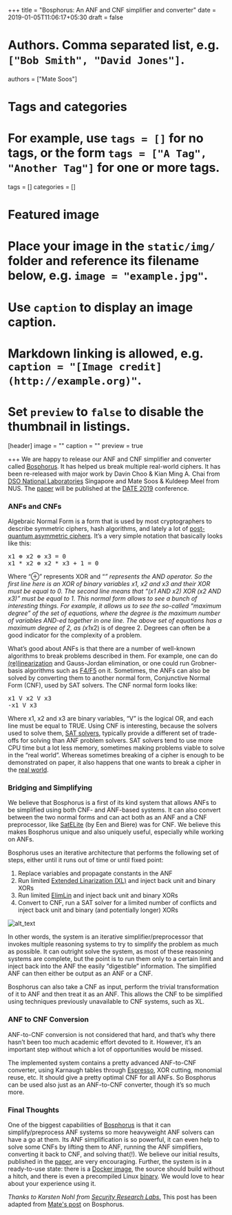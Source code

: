 +++
title = "Bosphorus: An ANF and CNF simplifier and converter"
date = 2019-01-05T11:06:17+05:30
draft = false

# Authors. Comma separated list, e.g. `["Bob Smith", "David Jones"]`.
authors = ["Mate Soos"]

# Tags and categories
# For example, use `tags = []` for no tags, or the form `tags = ["A Tag", "Another Tag"]` for one or more tags.
tags = []
categories = []

# Featured image
# Place your image in the `static/img/` folder and reference its filename below, e.g. `image = "example.jpg"`.
# Use `caption` to display an image caption.
#   Markdown linking is allowed, e.g. `caption = "[Image credit](http://example.org)"`.
# Set `preview` to `false` to disable the thumbnail in listings.
[header]
image = ""
caption = ""
preview = true

+++
We are happy to release our ANF and CNF simplifier and converter called <a href="https://github.com/meelgroup/bosphorus">Bosphorus</a>. It has helped us break multiple real-world ciphers. It has been re-released with major work by Davin Choo & Kian Ming A. Chai from <a href="https://www.dso.org.sg/">DSO National Laboratories</a> Singapore and Mate Soos & Kuldeep Meel from NUS. The <a href="https://www.cs.toronto.edu/~meel/Papers/date-cscm19.pdf">paper</a> will be published at the <a href="https://www.date-conference.com/">DATE 2019</a> conference.



<h3>ANFs and CNFs</h3>



Algebraic Normal Form is a form that is used by most cryptographers to describe symmetric ciphers, hash algorithms, and lately a lot of <a href="https://csrc.nist.gov/projects/post-quantum-cryptography">post-quantum asymmetric ciphers</a>. It&#8217;s a very simple notation that basically looks like this: 



<pre class="wp-block-preformatted">x1 ⊕ x2 ⊕ x3 = 0<br>x1 * x2 ⊕ x2 * x3 + 1 = 0</pre>



Where &#8220;⊕&#8221; represents XOR and &#8220;*&#8221; represents the AND operator. So the first line here is an XOR of binary variables x1, x2 and x3 and their XOR must be equal to 0. The second line means that &#8220;(x1 AND x2)  XOR (x2 AND x3)&#8221; must be equal to 1. This normal form allows to see a bunch of interesting things. For example, it allows us to see the so-called &#8220;maximum degree&#8221; of the set of equations, where the degree is the maximum number of variables AND-ed together in one line. The above set of equations has a maximum degree of 2, as (x1*x2) is of degree 2. Degrees can often be a good indicator for the complexity of a problem.



What&#8217;s good about ANFs is that there are a number of well-known algorithms to break problems described in them. For example, one can do <a href="https://link.springer.com/content/pdf/10.1007%2F3-540-48405-1_2.pdf">(re)linearization</a> and Gauss-Jordan elimination, or one could run Grobner-basis algorithms such as <a href="https://en.wikipedia.org/wiki/Faug%C3%A8re%27s_F4_and_F5_algorithms">F4/F5</a> on it. Sometimes, the ANFs can also be solved by converting them to another normal form, Conjunctive Normal Form (CNF), used by SAT solvers. The CNF normal form looks like:



<pre class="wp-block-preformatted">x1 V x2 V x3<br>-x1 V x3</pre>



Where x1, x2 and x3 are binary variables, &#8220;V&#8221; is the logical OR, and each line must be equal to TRUE. Using CNF is interesting, because the solvers used to solve them, <a href="https://en.wikipedia.org/wiki/Boolean_satisfiability_problem">SAT solvers</a>, typically provide a different set of trade-offs for solving than ANF problem solvers. SAT solvers tend to use more CPU time but a lot less memory, sometimes making problems viable to solve in the &#8220;real world&#8221;. Whereas sometimes breaking of a cipher is enough to be demonstrated on paper, it also happens that one wants to break a cipher in the <a href="https://twitter.com/David3141593/status/1080606827384131590">real world</a>.



<h3>Bridging and Simplifying</h3>



We believe that Bosphorus is a first of its kind system that allows ANFs to be simplified using both CNF- and ANF-based systems. It can also convert between the two normal forms and can act both as an ANF and a CNF preprocessor, like <a href="http://fmv.jku.at/papers/EenBiere-SAT05.pdf">SatELite</a> (by Een and Biere) was for CNF. We believe this makes Bosphorus unique and also uniquely useful, especially while working on ANFs.



Bosphorus uses an iterative architecture that performs the following set of steps, either until it runs out of time or until fixed point:



<ol><li>Replace variables and propagate constants in the ANF </li><li>Run limited <a href="https://en.wikipedia.org/wiki/XSL_attack">Extended Linarization (XL)</a>  and inject back unit and binary XORs</li><li>Run limited <a href="https://rd.springer.com/content/pdf/10.1007%2F978-3-642-34047-5_18.pdf">ElimLin</a>  and inject back unit and binary XORs</li><li>Convert to CNF, run a SAT solver for a limited number of conflicts and inject back unit and binary (and potentially longer) XORs</li></ol>

![alt_text](Bosphorus.png)

In other words, the system is an iterative simplifier/preprocessor that invokes multiple reasoning systems to try to simplify the problem as much as possible. It can outright solve the system, as most of these reasoning systems are complete, but the point is to run them only to a certain limit and inject back into the ANF the easily &#8220;digestible&#8221; information. The simplified ANF can then either be output as an ANF or a CNF.



Bosphorus can also take a CNF as input, perform the trivial transformation of it to ANF and then treat it as an ANF. This allows the CNF to be simplified using techniques previously unavailable to CNF systems, such as XL.



<h3>ANF to CNF Conversion</h3>



ANF-to-CNF conversion is not considered that hard, and that&#8217;s why there hasn&#8217;t been too much academic effort devoted to it. However, it&#8217;s an important step without which a lot of opportunities would be missed.



The implemented system contains a pretty advanced ANF-to-CNF converter, using Karnaugh tables through <a href="https://en.wikipedia.org/wiki/Espresso_heuristic_logic_minimizer">Espresso</a>, XOR cutting, monomial reuse, etc. It should give a pretty optimal CNF for all ANFs. So Bosphorus can be used also just as an ANF-to-CNF converter, though it&#8217;s so much more.



<h3>Final Thoughts</h3>



One of the biggest capabilities of <a href="https://github.com/meelgroup/bosphorus">Bosphorus</a> is that it can simplify/preprocess ANF systems so more heavyweight ANF solvers can have a go at them. Its ANF simplification is so powerful, it can even help to solve some CNFs by lifting them to ANF, running the ANF simplifiers, converting it back to CNF, and solving that(!). We believe our initial results, published in the <a href="https://www.cs.toronto.edu/~meel/Papers/date-cscm19.pdf">paper</a>, are very encouraging. Further, the system is in a ready-to-use state: there is a <a href="https://cloud.docker.com/repository/docker/msoos/bosphorus">Docker image</a>, the source should build without a hitch, and there is even a precompiled Linux <a href="https://github.com/meelgroup/bosphorus/releases/">binary</a>. We would love to hear about your experience using it.

<i>Thanks to Karsten Nohl from <a href="https://srlabs.de/">Security Research Labs.</a></i> This post has been adapted from <a href="https://www.msoos.org/2019/01/bosphorus-an-anf-and-cnf-simplifier-and-converter/">Mate's post</a> on Bosphorus.
